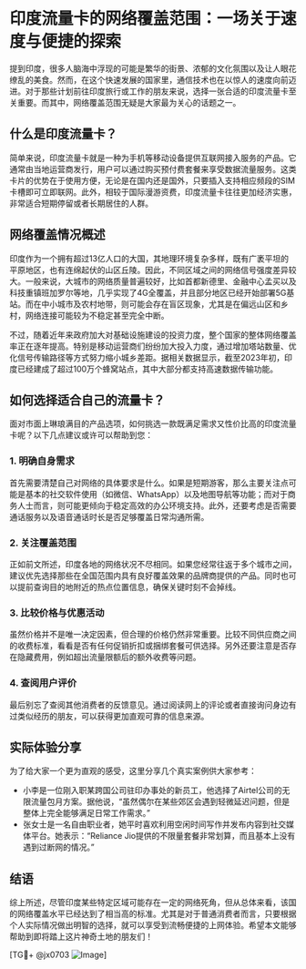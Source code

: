 # 印度流量卡的网络覆盖范围：一场关于速度与便捷的探索

提到印度，很多人脑海中浮现的可能是繁华的街景、浓郁的文化氛围以及让人眼花缭乱的美食。然而，在这个快速发展的国家里，通信技术也在以惊人的速度向前迈进。对于那些计划前往印度旅行或工作的朋友来说，选择一张合适的印度流量卡至关重要。而其中，网络覆盖范围无疑是大家最为关心的话题之一。

## 什么是印度流量卡？

简单来说，印度流量卡就是一种为手机等移动设备提供互联网接入服务的产品。它通常由当地运营商发行，用户可以通过购买预付费套餐来享受数据流量服务。这类卡片的优势在于使用方便，无论是在国内还是国外，只要插入支持相应频段的SIM卡槽即可立即联网。此外，相较于国际漫游资费，印度流量卡往往更加经济实惠，非常适合短期停留或者长期居住的人群。

## 网络覆盖情况概述

印度作为一个拥有超过13亿人口的大国，其地理环境复杂多样，既有广袤平坦的平原地区，也有连绵起伏的山区丘陵。因此，不同区域之间的网络信号强度差异较大。一般来说，大城市的网络质量普遍较好，比如首都新德里、金融中心孟买以及科技重镇班加罗尔等地，几乎实现了4G全覆盖，并且部分地区已经开始部署5G基站。而在中小城市及农村地带，则可能会存在盲区现象，尤其是在偏远山区和乡村，网络连接可能较为不稳定甚至完全中断。

不过，随着近年来政府加大对基础设施建设的投资力度，整个国家的整体网络覆盖率正在逐年提高。特别是移动运营商们纷纷加大投入力度，通过增加塔站数量、优化信号传输路径等方式努力缩小城乡差距。据相关数据显示，截至2023年初，印度已经建成了超过100万个蜂窝站点，其中大部分都支持高速数据传输功能。

## 如何选择适合自己的流量卡？

面对市面上琳琅满目的产品选项，如何挑选一款既满足需求又性价比高的印度流量卡呢？以下几点建议或许可以帮助到您：

### 1. 明确自身需求
首先需要清楚自己对网络的具体要求是什么。如果是短期游客，那么主要关注点可能是基本的社交软件使用（如微信、WhatsApp）以及地图导航等功能；而对于商务人士而言，则可能更倾向于稳定高效的办公环境支持。此外，还要考虑是否需要通话服务以及语音通话时长是否足够覆盖日常沟通所需。

### 2. 关注覆盖范围
正如前文所述，印度各地的网络状况不尽相同。如果您经常往返于多个城市之间，建议优先选择那些在全国范围内具有良好覆盖效果的品牌商提供的产品。同时也可以提前查询目的地附近的热点位置信息，确保关键时刻不会掉线。

### 3. 比较价格与优惠活动
虽然价格并不是唯一决定因素，但合理的价格仍然非常重要。比较不同供应商之间的收费标准，看看是否有任何促销折扣或捆绑套餐可供选择。另外还要注意是否存在隐藏费用，例如超出流量限额后的额外收费等问题。

### 4. 查阅用户评价
最后别忘了查阅其他消费者的反馈意见。通过阅读网上的评论或者直接询问身边有过类似经历的朋友，可以获得更加直观可靠的信息来源。

## 实际体验分享

为了给大家一个更为直观的感受，这里分享几个真实案例供大家参考：
- 小李是一位刚入职某跨国公司驻印办事处的新员工，他选择了Airtel公司的无限流量包月方案。据他说，“虽然偶尔在某些郊区会遇到轻微延迟问题，但是整体上完全能够满足日常工作需求。”
- 张女士是一名自由职业者，她平时喜欢利用空闲时间写作并发布内容到社交媒体平台。她表示：“Reliance Jio提供的不限量套餐非常划算，而且基本上没有遇到过断网的情况。”

## 结语

综上所述，尽管印度某些特定区域可能存在一定的网络死角，但从总体来看，该国的网络覆盖水平已经达到了相当高的标准。尤其是对于普通消费者而言，只要根据个人实际情况做出明智的选择，就可以享受到流畅便捷的上网体验。希望本文能够帮助到即将踏上这片神奇土地的朋友们！

[TG💪+ @jx0703 ![Image](https://github.com/user-attachments/assets/dbca1d08-cadb-493c-b0ec-ad6f7a83f270)]